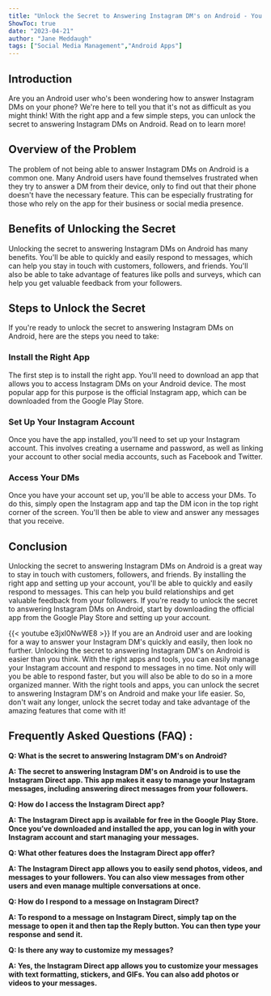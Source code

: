 ```yaml
---
title: "Unlock the Secret to Answering Instagram DM's on Android - You Won't Believe What Happens Next!"
ShowToc: true 
date: "2023-04-21"
author: "Jane Meddaugh" 
tags: ["Social Media Management","Android Apps"]
---
```

## Introduction

Are you an Android user who's been wondering how to answer Instagram DMs on your phone? We're here to tell you that it's not as difficult as you might think! With the right app and a few simple steps, you can unlock the secret to answering Instagram DMs on Android. Read on to learn more!

## Overview of the Problem

The problem of not being able to answer Instagram DMs on Android is a common one. Many Android users have found themselves frustrated when they try to answer a DM from their device, only to find out that their phone doesn't have the necessary feature. This can be especially frustrating for those who rely on the app for their business or social media presence.

## Benefits of Unlocking the Secret

Unlocking the secret to answering Instagram DMs on Android has many benefits. You'll be able to quickly and easily respond to messages, which can help you stay in touch with customers, followers, and friends. You'll also be able to take advantage of features like polls and surveys, which can help you get valuable feedback from your followers.

## Steps to Unlock the Secret

If you're ready to unlock the secret to answering Instagram DMs on Android, here are the steps you need to take:

### Install the Right App

The first step is to install the right app. You'll need to download an app that allows you to access Instagram DMs on your Android device. The most popular app for this purpose is the official Instagram app, which can be downloaded from the Google Play Store.

### Set Up Your Instagram Account

Once you have the app installed, you'll need to set up your Instagram account. This involves creating a username and password, as well as linking your account to other social media accounts, such as Facebook and Twitter.

### Access Your DMs

Once you have your account set up, you'll be able to access your DMs. To do this, simply open the Instagram app and tap the DM icon in the top right corner of the screen. You'll then be able to view and answer any messages that you receive.

## Conclusion

Unlocking the secret to answering Instagram DMs on Android is a great way to stay in touch with customers, followers, and friends. By installing the right app and setting up your account, you'll be able to quickly and easily respond to messages. This can help you build relationships and get valuable feedback from your followers. If you're ready to unlock the secret to answering Instagram DMs on Android, start by downloading the official app from the Google Play Store and setting up your account.

{{< youtube e3jxl0NwWE8 >}} 
If you are an Android user and are looking for a way to answer your Instagram DM's quickly and easily, then look no further. Unlocking the secret to answering Instagram DM's on Android is easier than you think. With the right apps and tools, you can easily manage your Instagram account and respond to messages in no time. Not only will you be able to respond faster, but you will also be able to do so in a more organized manner. With the right tools and apps, you can unlock the secret to answering Instagram DM's on Android and make your life easier. So, don't wait any longer, unlock the secret today and take advantage of the amazing features that come with it!

## Frequently Asked Questions (FAQ) :
**Q: What is the secret to answering Instagram DM's on Android?**

**A: The secret to answering Instagram DM's on Android is to use the Instagram Direct app. This app makes it easy to manage your Instagram messages, including answering direct messages from your followers.**

**Q: How do I access the Instagram Direct app?**

**A: The Instagram Direct app is available for free in the Google Play Store. Once you’ve downloaded and installed the app, you can log in with your Instagram account and start managing your messages.**

**Q: What other features does the Instagram Direct app offer?**

**A: The Instagram Direct app allows you to easily send photos, videos, and messages to your followers. You can also view messages from other users and even manage multiple conversations at once.**

**Q: How do I respond to a message on Instagram Direct?**

**A: To respond to a message on Instagram Direct, simply tap on the message to open it and then tap the Reply button. You can then type your response and send it.**

**Q: Is there any way to customize my messages?**

**A: Yes, the Instagram Direct app allows you to customize your messages with text formatting, stickers, and GIFs. You can also add photos or videos to your messages.**


